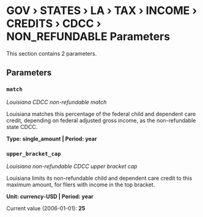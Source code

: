 # GOV › STATES › LA › TAX › INCOME › CREDITS › CDCC › NON_REFUNDABLE Parameters

This section contains 2 parameters.

## Parameters

### `match`
*Louisiana CDCC non-refundable match*

Louisiana matches this percentage of the federal child and dependent care credit, depending on federal adjusted gross income, as the non-refundable state CDCC.

**Type: single_amount | Period: year**


### `upper_bracket_cap`
*Louisiana non-refundable CDCC upper bracket cap*

Louisiana limits its non-refundable child and dependent care credit to this maximum amount, for filers with income in the top bracket.

**Unit: currency-USD | Period: year**

Current value (2006-01-01): **25**

